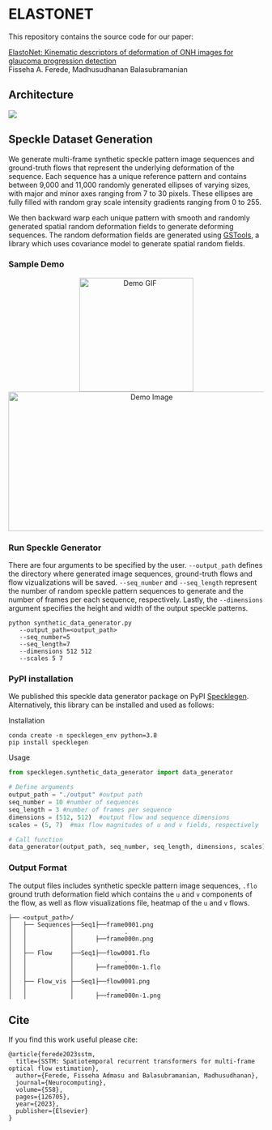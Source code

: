 ﻿# ELASTONET
This repository contains the source code for our paper:

[ElastoNet: Kinematic descriptors of deformation of ONH images for glaucoma progression detection](https://arxiv.org/pdf/2304.14418)<br/>
Fisseha A. Ferede, Madhusudhanan Balasubramanian<br/>

## Architecture

<img src="Elastonet_architecture.png">



## Speckle Dataset Generation

We generate multi-frame synthetic speckle pattern image sequences and ground-truth flows that represent the underlying deformation of the sequence. Each sequence has a unique reference pattern and contains between 9,000 and 11,000 randomly generated ellipses of varying sizes, with major and minor axes ranging from 7 to 30 pixels. These ellipses are fully filled with random gray scale intensity gradients ranging from 0 to 255. 

We then backward warp each unique pattern with smooth and randomly generated spatial random deformation fields to generate deforming sequences. The random deformation fields are generated using [GSTools](https://gmd.copernicus.org/articles/15/3161/2022/), a library which uses
covariance model to generate spatial random fields. 

### Sample Demo

<p align="center">
   <img src="specklegen/sample/sample_seq.gif" width="225" height="225" alt="Demo GIF">
   <img src="specklegen/sample/flow001.png" width="550" height="275" alt="Demo Image">
</p>

### Run Speckle Generator

There are four arguments to be specified by the user. `--output_path` defines the directory where generated image sequences, ground-truth flows and flow vizualizations will be saved.  `--seq_number` and `--seq_length` represent the number of random speckle pattern sequences to generate and the number of frames per each sequence, respectively.
Lastly, the `--dimensions` argument specifies the height and width of the output speckle patterns. 
```
python synthetic_data_generator.py
   --output_path=<output_path>
   --seq_number=5
   --seq_length=7
   --dimensions 512 512
   --scales 5 7
```

### PyPI installation
We published this speckle data generator package on PyPI [Specklegen](https://pypi.org/project/specklegen/0.1.0/). Alternatively, this library can be installed and used as follows:

Installation
```
conda create -n specklegen_env python=3.8
pip install specklegen
```
Usage

```python
from specklegen.synthetic_data_generator import data_generator

# Define arguments
output_path = "./output" #output path
seq_number = 10 #number of sequences 
seq_length = 3 #number of frames per sequence
dimensions = (512, 512)  #output flow and sequence dimensions 
scales = (5, 7)  #max flow magnitudes of u and v fields, respectively

# Call function
data_generator(output_path, seq_number, seq_length, dimensions, scales)
```

### Output Format
The output files includes synthetic speckle pattern image sequences, `.flo` ground truth deformation field which contains the `u` and `v` components of the flow, as well as flow visualizations file, heatmap of the `u` and `v` flows.

```
├── <output_path>/
│   ├── Sequences├──Seq1├──frame0001.png
│   │            │              .
│   │            │      ├──frame000n.png     
│   │            │ 
│   ├── Flow     ├──Seq1├──flow0001.flo
│   │            │              .
│   │            │      ├──frame000n-1.flo
│   │            │     
│   ├── Flow_vis ├──Seq1├──flow0001.png
│   │            │              .
│   │            │      ├──frame000n-1.png
```


## Cite

If you find this work useful please cite:
```
@article{ferede2023sstm,
  title={SSTM: Spatiotemporal recurrent transformers for multi-frame optical flow estimation},
  author={Ferede, Fisseha Admasu and Balasubramanian, Madhusudhanan},
  journal={Neurocomputing},
  volume={558},
  pages={126705},
  year={2023},
  publisher={Elsevier}
}
```